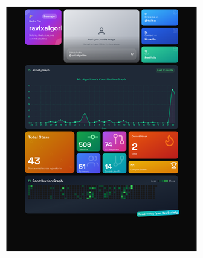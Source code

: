 ![OpenReadme](https://raw.githubusercontent.com/ravixalgorithm/openreadme-images/main/profiles/fad62070c0e0-b3565ccd.png)
